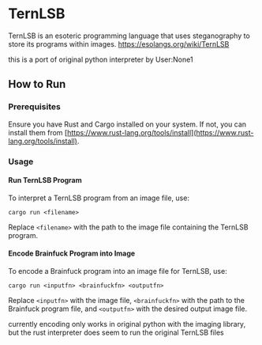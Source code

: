 
# TernLSB

TernLSB is an esoteric programming language that uses steganography to store its programs within images.
https://esolangs.org/wiki/TernLSB

this is a port of original python interpreter by User:None1

## How to Run

### Prerequisites

Ensure you have Rust and Cargo installed on your system. If not, you can install them from [https://www.rust-lang.org/tools/install](https://www.rust-lang.org/tools/install).

### Usage

#### Run TernLSB Program

To interpret a TernLSB program from an image file, use:

`cargo run <filename>`

Replace `<filename>` with the path to the image file containing the TernLSB program.

#### Encode Brainfuck Program into Image

To encode a Brainfuck program into an image file for TernLSB, use:

`cargo run <inputfn> <brainfuckfn> <outputfn>`

Replace `<inputfn>` with the image file, `<brainfuckfn>` with the path to the Brainfuck program file, and `<outputfn>` with the desired output image file.


currently encoding only works in original python with the imaging library, but the rust interpreter does seem to run the original TernLSB files
